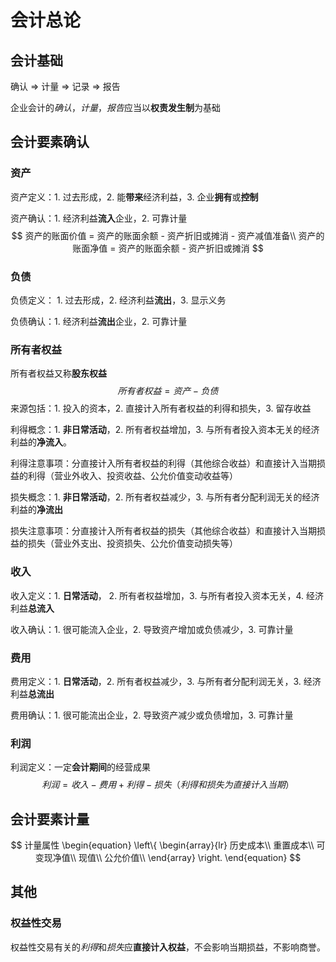 # 会计总论

## 会计基础

确认 => 计量 => 记录 => 报告

企业会计的*确认*，*计量*，*报告*应当以**权责发生制**为基础



## 会计要素确认

### 资产

资产定义：1. 过去形成，2. 能**带来**经济利益，3. 企业**拥有**或**控制**

资产确认：1. 经济利益**流入**企业，2. 可靠计量
$$
资产的账面价值 = 资产的账面余额 - 资产折旧或摊消 - 资产减值准备\\
资产的账面净值 = 资产的账面余额 - 资产折旧或摊消
$$

### 负债

负债定义： 1. 过去形成，2. 经济利益**流出**，3. 显示义务

负债确认：1. 经济利益**流出**企业，2. 可靠计量



### 所有者权益

所有者权益又称**股东权益**
$$
所有者权益 = 资产 - 负债
$$
来源包括：1. 投入的资本，2. 直接计入所有者权益的利得和损失，3. 留存收益

利得概念：1. **非日常活动**，2. 所有者权益增加，3. 与所有者投入资本无关的经济利益的**净流入**。

利得注意事项：分直接计入所有者权益的利得（其他综合收益）和直接计入当期损益的利得（营业外收入、投资收益、公允价值变动收益等）

损失概念：1. **非日常活动**，2. 所有者权益减少，3. 与所有者分配利润无关的经济利益的**净流出**

损失注意事项：分直接计入所有者权益的损失（其他综合收益）和直接计入当期损益的损失（营业外支出、投资损失、公允价值变动损失等）



### 收入

收入定义：1. **日常活动**， 2. 所有者权益增加，3. 与所有者投入资本无关，4. 经济利益**总流入**

收入确认：1. 很可能流入企业，2. 导致资产增加或负债减少，3. 可靠计量



### 费用

费用定义：1. **日常活动**，2.  所有者权益减少，3. 与所有者分配利润无关，3. 经济利益**总流出**

费用确认：1. 很可能流出企业，2. 导致资产减少或负债增加，3. 可靠计量



### 利润

利润定义：一定**会计期间**的经营成果
$$
利润 = 收入 - 费用 + 利得 - 损失 （利得和损失为直接计入当期）
$$


## 会计要素计量

$$
计量属性
\begin{equation}
\left\{
             \begin{array}{lr}
             历史成本\\
             重置成本\\
             可变现净值\\
             现值\\
             公允价值\\
             \end{array}
\right.
\end{equation}
$$



## 其他

### 权益性交易

权益性交易有关的*利得*和*损失*应**直接计入权益**，不会影响当期损益，不影响商誉。

